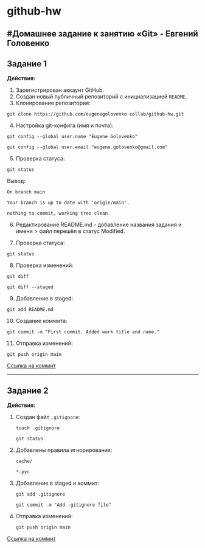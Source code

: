 # github-hw
#Домашнее задание к занятию «Git» - Евгений Головенко
---
## Задание 1

**Действия:**
1. Зарегистрирован аккаунт GitHub.
2. Создан новый публичный репозиторий с инициализацией `README`.
3. Клонирование репозитория:

`git clone https://github.com/eugenegolovenko-collab/github-hw.git`
   
4. Настройка git-конфига (имя и почта):

`git config --global user.name "Eugene Golovenko"`

`git config --global user.email "eugene.golovenko@gmail.com"`
   
5. Проверка статуса:

`git status`
  
   Вывод:
   
   `On branch main`
   
   `Your branch is up to date with 'origin/main'.`
   
   `nothing to commit, working tree clean`
   
6. Редактирование README.md - добавление названия задания и имени > файл перешёл в статус Modified.

7. Проверка статуса:
   
`git status`
   
8. Проверка изменений:

`git diff`
   
`git diff --staged`
   
9. Добавление в staged:

`git add README.md`
   
10. Создание коммита:

`git commit -m "First commit. Added work title and name."`
   
11. Отправка изменений:

`git push origin main`

[Ссылка на коммит](https://github.com/eugenegolovenko-collab/github-hw/commit/ef876615baf2a297ced47fa327104400da80b36e)

---
## Задание 2

**Действия:**
1. Создан файл `.gitignore`:

   `touch .gitignore`
   
   `git status`

2. Добавлены правила игнорирования:

   `cache/`

   `*.pyc`

3. Добавление в staged и коммит:

   `git add .gitignore`
   
   `git commit -m "Add .gitignore file"`

4. Отправка изменений:
   
   `git push origin main`
   
[Ссылка на коммит](https://github.com/eugenegolovenko-collab/github-hw/commit/48d9d52e5099f16d398b77427ae3de6a98239162)


   
